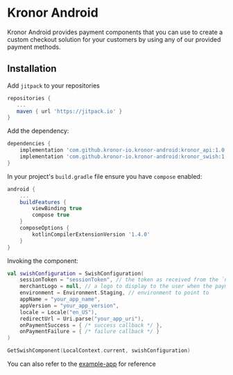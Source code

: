 # Kronor Android

Kronor Android provides payment components that you can use to create a custom checkout solution for your customers by using any of our provided payment methods.

## Installation

Add `jitpack` to your repositories

```gradle
repositories {
   ...
   maven { url 'https://jitpack.io' }
}
```

Add the dependency:

```gradle
dependencies {
    implementation 'com.github.kronor-io.kronor-android:kronor_api:1.0'
    implementation 'com.github.kronor-io.kronor-android:kronor_swish:1.0'
}
```

In your project's `build.gradle` file ensure you have `compose` enabled:

```gradle
android {
    ...
    buildFeatures {
        viewBinding true
        compose true
    }
    composeOptions {
        kotlinCompilerExtensionVersion '1.4.0'
    }
}
```

Invoking the component:

```kotlin
val swishConfiguration = SwishConfiguration(
    sessionToken = "sessionToken", // the token as received from the `newPaymentSession` mutation
    merchantLogo = null, // a logo to display to the user when the payment is in progress
    environment = Environment.Staging, // environment to point to
    appName = "your_app_name",
    appVersion = "your_app_version",
    locale = Locale("en_US"),
    redirectUrl = Uri.parse("your_app_uri"),
    onPaymentSuccess = { /* success callback */ },
    onPaymentFailure = { /* failure callback */ }
)

GetSwishComponent(LocalContext.current, swishConfiguration)
```

You can also refer to the [example-app](example-app) for reference
